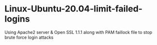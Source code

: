 # Linux-Ubuntu-20.04-limit-failed-logins
Using Apache2 server &amp; Open SSL 1.1.1 along with PAM faillock file to stop brute force login attacks

